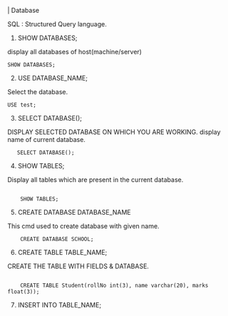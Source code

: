 

| Database

SQL : Structured Query language.



1. SHOW DATABASES; 

display all databases of host(machine/server)

``` mysql
SHOW DATABASES;
```

2. USE DATABASE_NAME;

Select the database.

```mysql
USE test;    
```

3. SELECT DATABASE();

DISPLAY SELECTED DATABASE ON WHICH YOU ARE WORKING. display name of current database.
```
   SELECT DATABASE();
```

4. SHOW TABLES;

Display all tables which are present in the current database.
```mysql

    SHOW TABLES;
```

5. CREATE DATABASE DATABASE_NAME

This cmd used to create database with given name.

```MYSQL
    CREATE DATABASE SCHOOL;
```

6. CREATE TABLE TABLE_NAME;

CREATE THE TABLE WITH FIELDS & DATABASE.

```mysql

    CREATE TABLE Student(rollNo int(3), name varchar(20), marks float(3));
``` 

7. INSERT INTO TABLE_NAME;

